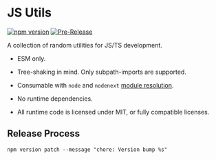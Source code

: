 # JS Utils

[![npm version](https://img.shields.io/npm/v/@oliversalzburg%2Fjs-utils)](https://www.npmjs.com/package/@oliversalzburg%2Fjs-utils) [![Pre-Release](https://github.com/oliversalzburg/js-utils/actions/workflows/pre-release.yml/badge.svg)](https://github.com/oliversalzburg/js-utils/actions/workflows/pre-release.yml)

A collection of random utilities for JS/TS development.

-   ESM only.

-   Tree-shaking in mind. Only subpath-imports are supported.

-   Consumable with `node` and `nodenext` [module resolution](https://www.typescriptlang.org/tsconfig/#moduleResolution).

-   No runtime dependencies.

-   All runtime code is licensed under MIT, or fully compatible licenses.

## Release Process

```
npm version patch --message "chore: Version bump %s"
```
